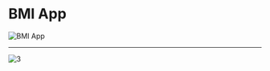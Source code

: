 # BMI App

![BMI App](https://github.com/user-attachments/assets/e1694a04-d231-4d0f-b1c2-cecdee3dc647)

---
![3](https://github.com/user-attachments/assets/c091bd82-d272-422e-9eaf-0cb58a37ce07)
